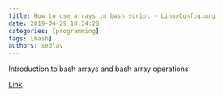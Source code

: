```yaml
---
title: How to use arrays in bash script - LinuxConfig.org
date: 2019-04-29 18:34:28
categories: [programming]
tags: [bash]
authors: sedlav
---
```


Introduction to bash arrays and bash array operations

[Link](https://linuxconfig.org/how-to-use-arrays-in-bash-script)
